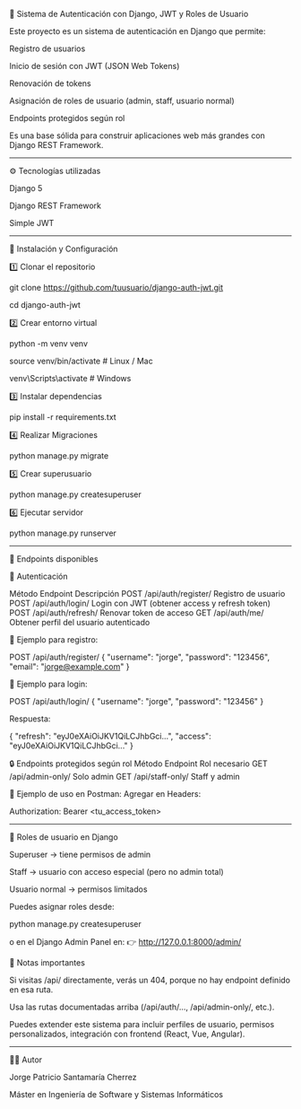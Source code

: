 🔐 Sistema de Autenticación con Django, JWT y Roles de Usuario

Este proyecto es un sistema de autenticación en Django que permite:

Registro de usuarios

Inicio de sesión con JWT (JSON Web Tokens)

Renovación de tokens

Asignación de roles de usuario (admin, staff, usuario normal)

Endpoints protegidos según rol

Es una base sólida para construir aplicaciones web más grandes con Django REST Framework.

---

⚙️ Tecnologías utilizadas

Django 5

Django REST Framework

Simple JWT

---

🚀 Instalación y Configuración

1️⃣ Clonar el repositorio

git clone https://github.com/tuusuario/django-auth-jwt.git

cd django-auth-jwt

2️⃣ Crear entorno virtual

python -m venv venv

source venv/bin/activate   # Linux / Mac

venv\Scripts\activate      # Windows

3️⃣ Instalar dependencias

pip install -r requirements.txt

4️⃣ Realizar Migraciones 

python manage.py migrate

5️⃣ Crear superusuario

python manage.py createsuperuser

6️⃣ Ejecutar servidor

python manage.py runserver

---

🔑 Endpoints disponibles

👤 Autenticación

Método	Endpoint	Descripción
POST	/api/auth/register/	Registro de usuario
POST	/api/auth/login/	Login con JWT (obtener access y refresh token)
POST	/api/auth/refresh/	Renovar token de acceso
GET	/api/auth/me/	Obtener perfil del usuario autenticado

📌 Ejemplo para registro:

POST /api/auth/register/
{
  "username": "jorge",
  "password": "123456",
  "email": "jorge@example.com"
}


📌 Ejemplo para login:

POST /api/auth/login/
{
  "username": "jorge",
  "password": "123456"
}


Respuesta:

{
  "refresh": "eyJ0eXAiOiJKV1QiLCJhbGci...",
  "access": "eyJ0eXAiOiJKV1QiLCJhbGci..."
}

🔒 Endpoints protegidos según rol
Método	Endpoint	Rol necesario
GET	/api/admin-only/	Solo admin
GET	/api/staff-only/	Staff y admin

📌 Ejemplo de uso en Postman:
Agregar en Headers:

Authorization: Bearer <tu_access_token>

---

👥 Roles de usuario en Django

Superuser → tiene permisos de admin

Staff → usuario con acceso especial (pero no admin total)

Usuario normal → permisos limitados

Puedes asignar roles desde:

python manage.py createsuperuser


o en el Django Admin Panel en:
👉 http://127.0.0.1:8000/admin/

📌 Notas importantes

Si visitas /api/ directamente, verás un 404, porque no hay endpoint definido en esa ruta.

Usa las rutas documentadas arriba (/api/auth/..., /api/admin-only/, etc.).

Puedes extender este sistema para incluir perfiles de usuario, permisos personalizados, integración con frontend (React, Vue, Angular).

---

👨‍💻 Autor

Jorge Patricio Santamaría Cherrez

Máster en Ingeniería de Software y Sistemas Informáticos
